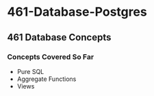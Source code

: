 # 461-Database-Postgres
## 461 Database Concepts
### Concepts Covered So Far
* Pure SQL
* Aggregate Functions
* Views


